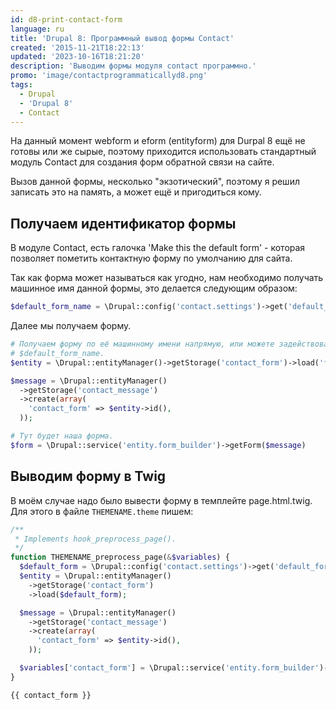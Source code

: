 ```yaml
---
id: d8-print-contact-form
language: ru
title: 'Drupal 8: Программный вывод формы Contact'
created: '2015-11-21T18:22:13'
updated: '2023-10-16T18:21:20'
description: 'Выводим формы модуля contact программно.'
promo: 'image/contactprogrammaticallyd8.png'
tags:
  - Drupal
  - 'Drupal 8'
  - Contact
---
```


На данный момент webform и eform (entityform) для Durpal 8 ещё не готовы или же
сырые, поэтому приходится использовать стандартный модуль Contact для создания
форм обратной связи на сайте.

Вызов данной формы, несколько "экзотический", поэтому я решил записать это на
память, а может ещё и пригодиться кому.

## Получаем идентификатор формы

В модуле Contact, есть галочка 'Make this the default form' - которая позволяет
пометить контактную форму по умолчанию для сайта.

Так как форма может называться как угодно, нам необходимо получать машинное имя
данной формы, это делается следующим образом:

```php
$default_form_name = \Drupal::config('contact.settings')->get('default_form');
```

Далее мы получаем форму.

```php
# Получаем форму по её машинному имени напрямую, или можете задействовать
# $default_form_name.
$entity = \Drupal::entityManager()->getStorage('contact_form')->load('feedback');

$message = \Drupal::entityManager()
  ->getStorage('contact_message')
  ->create(array(
    'contact_form' => $entity->id(),
  ));

# Тут будет наша форма.
$form = \Drupal::service('entity.form_builder')->getForm($message)
```

## Выводим форму в Twig

В моём случае надо было вывести форму в темплейте page.html.twig. Для этого в
файле `THEMENAME.theme` пишем:

```php {"header":"THEMENAME.theme"}
/**
 * Implements hook_preprocess_page().
 */
function THEMENAME_preprocess_page(&$variables) {
  $default_form = \Drupal::config('contact.settings')->get('default_form');
  $entity = \Drupal::entityManager()
    ->getStorage('contact_form')
    ->load($default_form);

  $message = \Drupal::entityManager()
    ->getStorage('contact_message')
    ->create(array(
      'contact_form' => $entity->id(),
    ));

  $variables['contact_form'] = \Drupal::service('entity.form_builder')->getForm($message);
}
```

```twig {"header":"page.html.twig"}
{{ contact_form }}
```

